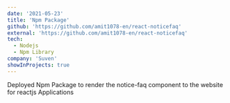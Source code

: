 ```yaml
---
date: '2021-05-23'
title: 'Npm Package'
github: 'https://github.com/amit1078-en/react-noticefaq'
external: 'https://github.com/amit1078-en/react-noticefaq'
tech:
  - Nodejs
  - Npm Library
company: 'Suven'
showInProjects: true
---
```


Deployed Npm Package to render the notice-faq component to the website for reactjs Applications
